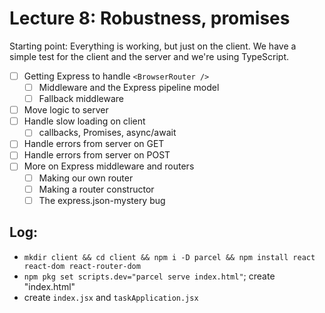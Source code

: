Lecture 8: Robustness, promises
===============================

Starting point: Everything is working, but just on the client.
We have a simple test for the client and the server and we're
using TypeScript.

* [ ] Getting Express to handle `<BrowserRouter />`
  * [ ] Middleware and the Express pipeline model
  * [ ] Fallback middleware
* [ ] Move logic to server
* [ ] Handle slow loading on client
  * [ ] callbacks, Promises, async/await
* [ ] Handle errors from server on GET
* [ ] Handle errors from server on POST
* [ ] More on Express middleware and routers
  * [ ] Making our own router
  * [ ] Making a router constructor
  * [ ] The express.json-mystery bug

## Log:

* `mkdir client && cd client && npm i -D parcel && npm install react react-dom react-router-dom`
* `npm pkg set scripts.dev="parcel serve index.html"`; create "index.html"
* create `index.jsx` and `taskApplication.jsx`